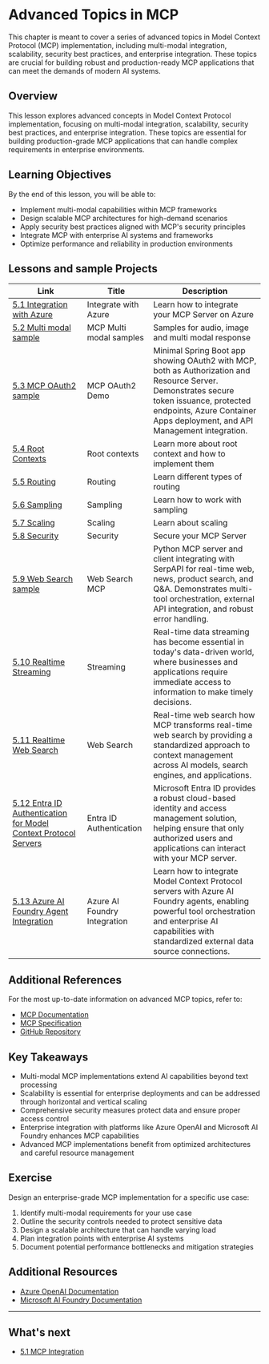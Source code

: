 # Advanced Topics in MCP 

This chapter is meant to cover a series of advanced topics in Model Context Protocol (MCP) implementation, including multi-modal integration, scalability, security best practices, and enterprise integration. These topics are crucial for building robust and production-ready MCP applications that can meet the demands of modern AI systems.

## Overview

This lesson explores advanced concepts in Model Context Protocol implementation, focusing on multi-modal integration, scalability, security best practices, and enterprise integration. These topics are essential for building production-grade MCP applications that can handle complex requirements in enterprise environments.

## Learning Objectives

By the end of this lesson, you will be able to:

- Implement multi-modal capabilities within MCP frameworks
- Design scalable MCP architectures for high-demand scenarios
- Apply security best practices aligned with MCP's security principles
- Integrate MCP with enterprise AI systems and frameworks
- Optimize performance and reliability in production environments

## Lessons and sample Projects

| Link | Title | Description |
|------|-------|-------------|
| [5.1 Integration with Azure](./mcp-integration/README.md) | Integrate with Azure | Learn how to integrate your MCP Server on Azure |
| [5.2 Multi modal sample](./mcp-multi-modality/README.md) | MCP Multi modal samples  | Samples for audio, image and multi modal response |
| [5.3 MCP OAuth2 sample](./mcp-oauth2-demo/) | MCP OAuth2 Demo | Minimal Spring Boot app showing OAuth2 with MCP, both as Authorization and Resource Server. Demonstrates secure token issuance, protected endpoints, Azure Container Apps deployment, and API Management integration. |
| [5.4 Root Contexts](./mcp-root-contexts/README.md) | Root contexts  | Learn more about root context and how to implement them |
| [5.5 Routing](./mcp-routing/README.md) | Routing | Learn different types of routing |
| [5.6 Sampling](./mcp-sampling/README.md) | Sampling | Learn how to work with sampling |
| [5.7 Scaling](./mcp-scaling/README.md) | Scaling  | Learn about scaling |
| [5.8 Security](./mcp-security/README.md) | Security  | Secure your MCP Server |
| [5.9 Web Search sample](./web-search-mcp/README.md) | Web Search MCP | Python MCP server and client integrating with SerpAPI for real-time web, news, product search, and Q&A. Demonstrates multi-tool orchestration, external API integration, and robust error handling. |
| [5.10 Realtime Streaming](./mcp-realtimestreaming/README.md) | Streaming  | Real-time data streaming has become essential in today's data-driven world, where businesses and applications require immediate access to information to make timely decisions.|
| [5.11 Realtime Web Search](./mcp-realtimesearch/README.md) | Web Search | Real-time web search how MCP transforms real-time web search by providing a standardized approach to context management across AI models, search engines, and applications.| 
| [5.12  Entra ID Authentication for Model Context Protocol Servers](./mcp-security-entra/README.md) | Entra ID Authentication | Microsoft Entra ID provides a robust cloud-based identity and access management solution, helping ensure that only authorized users and applications can interact with your MCP server.|
| [5.13 Azure AI Foundry Agent Integration](./mcp-foundry-agent-integration/README.md) | Azure AI Foundry Integration | Learn how to integrate Model Context Protocol servers with Azure AI Foundry agents, enabling powerful tool orchestration and enterprise AI capabilities with standardized external data source connections.|

## Additional References

For the most up-to-date information on advanced MCP topics, refer to:
- [MCP Documentation](https://modelcontextprotocol.io/)
- [MCP Specification](https://spec.modelcontextprotocol.io/)
- [GitHub Repository](https://github.com/modelcontextprotocol)

## Key Takeaways

- Multi-modal MCP implementations extend AI capabilities beyond text processing
- Scalability is essential for enterprise deployments and can be addressed through horizontal and vertical scaling
- Comprehensive security measures protect data and ensure proper access control
- Enterprise integration with platforms like Azure OpenAI and Microsoft AI Foundry enhances MCP capabilities
- Advanced MCP implementations benefit from optimized architectures and careful resource management

## Exercise

Design an enterprise-grade MCP implementation for a specific use case:

1. Identify multi-modal requirements for your use case
2. Outline the security controls needed to protect sensitive data
3. Design a scalable architecture that can handle varying load
4. Plan integration points with enterprise AI systems
5. Document potential performance bottlenecks and mitigation strategies

## Additional Resources

- [Azure OpenAI Documentation](https://learn.microsoft.com/en-us/azure/ai-services/openai/)
- [Microsoft AI Foundry Documentation](https://learn.microsoft.com/en-us/ai-services/)

---

## What's next

- [5.1 MCP Integration](./mcp-integration/README.md)
